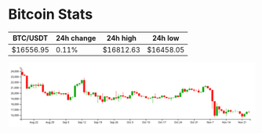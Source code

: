 # Bitcoin Stats

BTC/USDT|24h change|24h high|24h low|
|---|---|---|---|
|$16556.95|0.11%|$16812.63|$16458.05|

<img src="./chart.svg">
